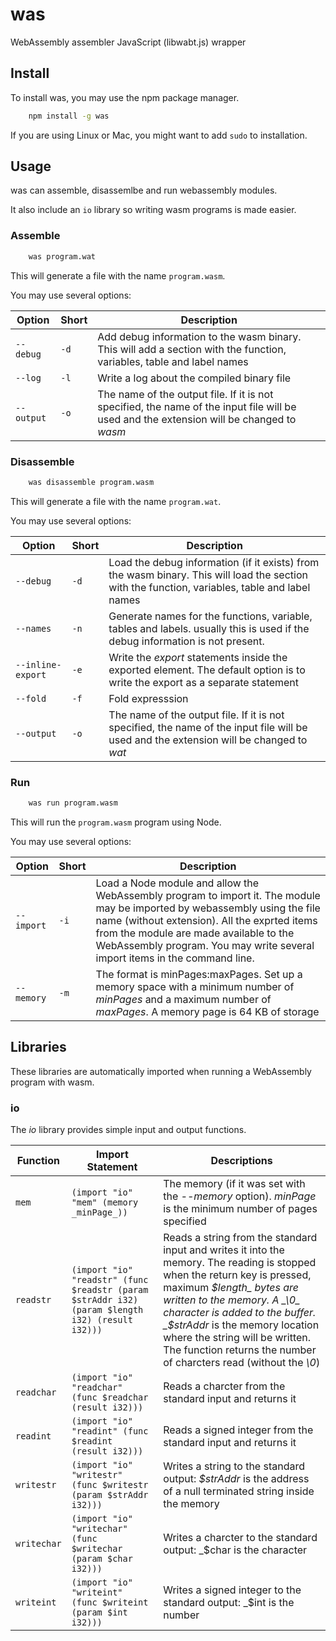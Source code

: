 # was
WebAssembly assembler JavaScript (libwabt.js) wrapper

## Install

To install was, you may use the npm package manager.
````bash
	npm install -g was
````

If you are using Linux or Mac, you might want to add `sudo` to installation.

## Usage

was can assemble, disassemlbe and run webassembly modules.

It also include an `io` library so writing wasm programs is made easier.

### Assemble

````bash
	was program.wat
````

This will generate a file with the name `program.wasm`.

You may use several options:

| Option | Short | Description |
|--------|-------|-------------|
| `--debug` | `-d` | Add debug information to the wasm binary. This will add a section with the function, variables, table and label names |
| `--log` | `-l` | Write a log about the compiled binary file  | 
| `--output` | `-o` | The name of the output file. If it is not specified, the name of the input file will be used and the extension will be changed to _wasm_ | 

### Disassemble

````bash
	was disassemble program.wasm
````

This will generate a file with the name `program.wat`.

You may use several options:

| Option | Short | Description |
|--------|-------|-------------|
| `--debug` | `-d` | Load the debug information (if it exists) from the wasm binary. This will load the section with the function, variables, table and label names |
| `--names` | `-n` | Generate names for the functions, variable, tables and labels. usually this is used if the debug information is not present.  | 
| `--inline-export` | `-e` | Write the _export_ statements inside the exported element. The default option is to write the export as a separate statement | 
| `--fold` | `-f` | Fold expresssion | 
| `--output` | `-o` | The name of the output file. If it is not specified, the name of the input file will be used and the extension will be changed to _wat_ | 

### Run

````bash
	was run program.wasm
````

This will run the `program.wasm` program using Node.

You may use several options:

| Option | Short | Description |
|--------|-------|-------------|
| `--import` | `-i` | Load a Node module and allow the WebAssembly program to import it. The module may be imported by webassembly using the file name (without extension). All the exprted items from the module are made available to the WebAssembly program. You may write several import items in the command line. |
| `--memory` | `-m` | The format is minPages:maxPages. Set up a memory space with a minimum number of _minPages_ and a maximum number of _maxPages_. A memory page is 64 KB of storage | 

## Libraries

These libraries are automatically imported when running a WebAssembly program with wasm.

### io

The _io_ library provides simple input and output functions.

| Function | Import Statement | Descriptions |
|----------|------------|--------------|
| `mem`    | ````(import "io" "mem" (memory _minPage_))```` | The memory (if it was set with the _--memory_ option). _minPage_ is the minimum number of pages specified |
| `readstr` | ````(import "io" "readstr" (func $readstr (param $strAddr i32) (param $length i32) (result i32)))```` | Reads a string from the standard input and writes it into the memory. The reading is stopped when the return key is pressed, maximum _$length_ bytes are written to the memory. A _\0_ character is added to the buffer. _$strAddr_ is the memory location where the string will be written. The function returns the  number of charcters read (without the _\0_) |
| `readchar` | ````(import "io" "readchar" (func $readchar (result i32)))```` | Reads a charcter from the standard input and returns it |
| `readint` | ````(import "io" "readint" (func $readint (result i32)))```` | Reads a signed integer from the standard input and returns it |
| `writestr` | ````(import "io" "writestr" (func $writestr (param $strAddr i32)))```` | Writes a string to the standard output: _$strAddr_ is the address of a null terminated string inside the memory |
| `writechar` | ````(import "io" "writechar" (func $writechar (param $char i32)))```` | Writes a charcter to the standard output: _$char is the character |
| `writeint` | ````(import "io" "writeint" (func $writeint (param $int i32)))```` | Writes a signed integer to the standard output: _$int is the number |